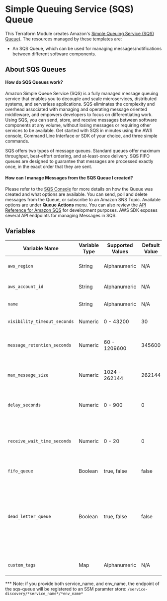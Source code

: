 # Simple Queuing Service (SQS) Queue

This Terraform Module creates Amazon's [Simple Queuing Service (SQS) Queue)](https://aws.amazon.com/sqs/). The
resources managed by these templates are:

* An SQS Queue, which can be used for managing messages/notifications between different software components.
  
## About SQS Queues

#### How do SQS Queues work?

Amazon Simple Queue Service (SQS) is a fully managed message queuing service that enables you to decouple and scale microservices, distributed systems, and serverless applications. SQS eliminates the complexity and overhead associated with managing and operating message oriented middleware, and empowers developers to focus on differentiating work. Using SQS, you can send, store, and receive messages between software components at any volume, without losing messages or requiring other services to be available. Get started with SQS in minutes using the AWS console, Command Line Interface or SDK of your choice, and three simple commands.

SQS offers two types of message queues. Standard queues offer maximum throughput, best-effort ordering, and at-least-once delivery. SQS FIFO queues are designed to guarantee that messages are processed exactly once, in the exact order that they are sent.

#### How can I manage Messages from the SQS Queue I created?

Please refer to the [SQS
Console](https://console.aws.amazon.com/sqs/home?region=us-east-1) for more details on how the Queue was created and what options are available. You can send, poll and delete messages from the Queue, or subscribe to an Amazon SNS Topic. Available options are under **Queue Actions** menu.
You can also review the [API Reference for Amazon SQS](https://docs.aws.amazon.com/AWSSimpleQueueService/latest/APIReference/Welcome.html) for development purposes. AWS SDK exposes several API endpoints for managing Messages in SQS.

## Variables


| Variable Name | Variable Type | Supported Values | Default Value | Purpose |
| --- | ---| --- | --- | --- |
| `aws_region` | String | Alphanumeric | N/A | The AWS region in which all resources will be created |
| `aws_account_id` | String | Alphanumeric | N/A | The ID of the AWS Account in which to create resources. |
| `name` | String | Alphanumeric | N/A | The friendly name of the SQS Queue |
|`visibility_timeout_seconds` | Numeric | 0 - 43200 | 30 | The visibility timeout for the queue, in seconds |
| `message_retention_seconds` | Numeric | 60 - 1209600 | 345600 | The number of seconds Amazon SQS retains a message |
| `max_message_size` | Numeric | 1024 - 262144 |  262144| limit of how many bytes a message can contain before Amazon SQS rejects it |
| `delay_seconds` | Numeric | 0 - 900 | 0 | The time in seconds that the delivery of all messages in the queue will be delayed |
| `receive_wait_time_seconds` | Numeric |  0 - 20 | 0 | The time in seconds for which a ReceiveMessage call will wait for a message to arrive (long polling) before returning |
| `fifo_queue` | Boolean |  true, false |  false | Boolean designating a FIFO queue |
| `dead_letter_queue` | Boolean | true, false | false | Set to true to enable a dead letter queue. Messages that cannot be processed/consumed successfully will be sent to a second queue so you can set aside these messages and analyze what went wrong.|
| `custom_tags` | Map | Alphanumeric | N/A | Optional mapping of tags to assign to the SQS Queue*** |

*** Note: if you provide both service_name, and env_name, the endpoint of the sqs-queue will be registered to an SSM paramter store: `/service-discovery/*service_name*/*env_name*`
